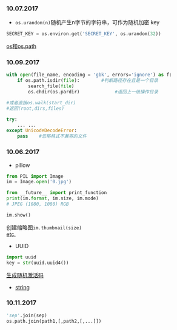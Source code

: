 ### 10.07.2017  
* `os.urandom(n)`随机产生n字节的字符串，可作为随机加密 key  
```python
SECRET_KEY = os.environ.get('SECRET_KEY', os.urandom(32))
```  
[os和os.path](https://github.com/ZTCooper/fragmented_py/blob/master/imgs/os.jpg)  

### 10.09.2017  
```python
with open(file_name, encoding = 'gbk', errors='ignore') as f:
	if os.path.isdir(file):        #判断路径存在且是一个目录
		search_file(file)
		os.chdir(os.pardir)				#返回上一级操作目录

#或者直接os.walk(start_dir)
#返回(root,dirs,files)
```   

```python
try:
	... ...
except UnicodeDecodeError:
	pass    #忽略格式不兼容的文件
```

### 10.06.2017  
* pillow  
```python
from PIL import Image
im = Image.open('0.jpg')

from __future__ import print_function
print(im.format, im.size, im.mode)
# JPEG (1080, 1080) RGB

im.show()
```  
创建缩略图`im.thumbnail(size)`  
[etc.](http://python.jobbole.com/83685/)  

* UUID  
```python
import uuid
key = str(uuid.uuid4())
```
[生成随机激活码](https://github.com/ZTCooper/show-me-the-code/tree/master/ztcooper/0001)  
  
* [string](https://github.com/ZTCooper/fragmented_py/blob/master/string.md)  
  
### 10.11.2017
```python
'sep'.join(sep)
os.path.join(path1,[,path2,[,...]])
```